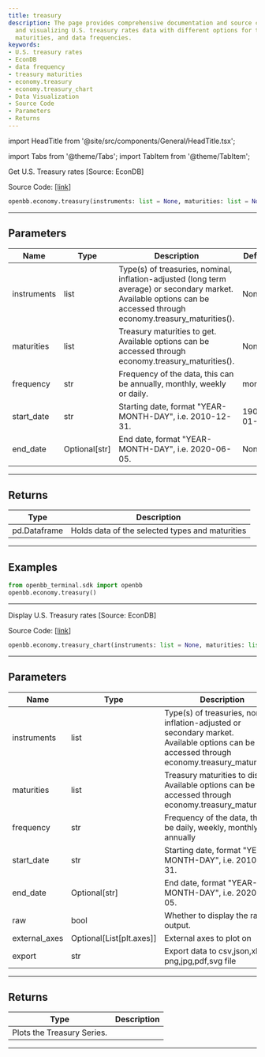 ```yaml
---
title: treasury
description: The page provides comprehensive documentation and source code for fetching
  and visualizing U.S. treasury rates data with different options for type of treasuries,
  maturities, and data frequencies.
keywords:
- U.S. treasury rates
- EconDB
- data frequency
- treasury maturities
- economy.treasury
- economy.treasury_chart
- Data Visualization
- Source Code
- Parameters
- Returns
---
```


import HeadTitle from '@site/src/components/General/HeadTitle.tsx';

<HeadTitle title="economy.treasury - Reference | OpenBB SDK Docs" />

import Tabs from '@theme/Tabs';
import TabItem from '@theme/TabItem';

<Tabs>
<TabItem value="model" label="Model" default>

Get U.S. Treasury rates [Source: EconDB]

Source Code: [[link](https://github.com/OpenBB-finance/OpenBBTerminal/tree/main/openbb_terminal/economy/econdb_model.py#L736)]

```python
openbb.economy.treasury(instruments: list = None, maturities: list = None, frequency: str = "monthly", start_date: str = "1900-01-01", end_date: Optional[str] = None)
```

---

## Parameters

| Name | Type | Description | Default | Optional |
| ---- | ---- | ----------- | ------- | -------- |
| instruments | list | Type(s) of treasuries, nominal, inflation-adjusted (long term average) or secondary market.<br/>Available options can be accessed through economy.treasury_maturities(). | None | True |
| maturities | list | Treasury maturities to get. Available options can be accessed through economy.treasury_maturities(). | None | True |
| frequency | str | Frequency of the data, this can be annually, monthly, weekly or daily. | monthly | True |
| start_date | str | Starting date, format "YEAR-MONTH-DAY", i.e. 2010-12-31. | 1900-01-01 | True |
| end_date | Optional[str] | End date, format "YEAR-MONTH-DAY", i.e. 2020-06-05. | None | True |


---

## Returns

| Type | Description |
| ---- | ----------- |
| pd.Dataframe | Holds data of the selected types and maturities |
---

## Examples

```python
from openbb_terminal.sdk import openbb
openbb.economy.treasury()
```

---

</TabItem>
<TabItem value="view" label="Chart">

Display U.S. Treasury rates [Source: EconDB]

Source Code: [[link](https://github.com/OpenBB-finance/OpenBBTerminal/tree/main/openbb_terminal/economy/econdb_view.py#L145)]

```python
openbb.economy.treasury_chart(instruments: list = None, maturities: list = None, frequency: str = "monthly", start_date: str = "1900-01-01", end_date: Optional[str] = None, raw: bool = False, external_axes: Optional[List[axes]] = None, export: str = "")
```

---

## Parameters

| Name | Type | Description | Default | Optional |
| ---- | ---- | ----------- | ------- | -------- |
| instruments | list | Type(s) of treasuries, nominal, inflation-adjusted or secondary market.<br/>Available options can be accessed through economy.treasury_maturities(). | None | True |
| maturities | list | Treasury maturities to display. Available options can be accessed through economy.treasury_maturities(). | None | True |
| frequency | str | Frequency of the data, this can be daily, weekly, monthly or annually | monthly | True |
| start_date | str | Starting date, format "YEAR-MONTH-DAY", i.e. 2010-12-31. | 1900-01-01 | True |
| end_date | Optional[str] | End date, format "YEAR-MONTH-DAY", i.e. 2020-06-05. | None | True |
| raw | bool | Whether to display the raw output. | False | True |
| external_axes | Optional[List[plt.axes]] | External axes to plot on | None | True |
| export | str | Export data to csv,json,xlsx or png,jpg,pdf,svg file |  | True |


---

## Returns

| Type | Description |
| ---- | ----------- |
| Plots the Treasury Series. |  |
---

</TabItem>
</Tabs>

